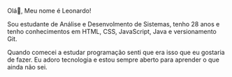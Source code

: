 Olá👋, Meu nome é Leonardo!

Sou estudante de Análise e Desenvolmento de Sistemas, tenho 28 anos e tenho conhecimentos em HTML, CSS, JavaScript, Java e versionamento Git.

Quando comecei a estudar programação senti que era isso que eu gostaria de fazer. Eu adoro tecnologia e estou sempre aberto para aprender o que ainda não sei.
